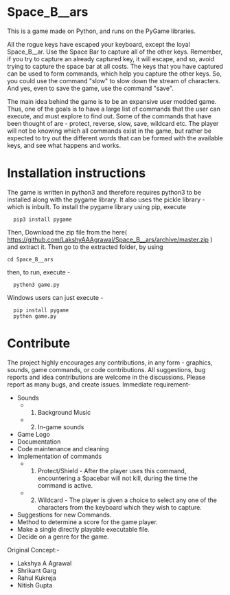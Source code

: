 # Space_B__ars
This is a game made on Python, and runs on the PyGame libraries. 

All the rogue keys have escaped your keyboard, except the loyal Space_B__ar.
Use the Space Bar to capture all of the other keys. Remember, if you try to capture an already captured key, it will escape, and so, avoid trying to capture the space bar at all costs.
The keys that you have captured can be used to form commands, which help you capture the other keys. So, you could use the command "slow" to slow down the stream of characters. And yes, even to save the game, use the command "save".

The main idea behind the game is to be an expansive user modded game. Thus, one of the goals is to have a large list of commands that the user can execute, and must explore to find out.
Some of the commands that have been thought of are - protect, reverse, slow, save, wildcard etc.
The player will not be knowing which all commands exist in the game, but rather be expected to try out the different words that can be formed with the available keys, and see what happens and works.

# Installation instructions
The game is written in python3 and therefore requires python3 to be installed along with the pygame library. It also uses the pickle library - which is inbuilt.
To install the pygame library using pip, execute
```
  pip3 install pygame
```
Then, Download the zip file from the here( https://github.com/LakshyAAAgrawal/Space_B__ars/archive/master.zip ) and extract it. Then go to the extracted folder, by using 
```
cd Space_B__ars
```
then, to run, execute -
```
  python3 game.py
```

Windows users can just execute -
```  
  pip install pygame
  python game.py
```
# Contribute
The project highly encourages any contributions, in any form - graphics, sounds, game commands, or code contributions. All suggestions, bug reports and idea contributions are welcome in the discussions. Please report as many bugs, and create issues.
Immediate requirement-
* Sounds
  * 1. Background Music
  * 2. In-game sounds
* Game Logo
* Documentation
* Code maintenance and cleaning
* Implementation of commands
  * 1. Protect/Shield - After the player uses this command, encountering a Spacebar will not kill, during the time the command is active.
  * 2. Wildcard - The player is given a choice to select any one of the characters from the keyboard which they wish to capture.
* Suggestions for new Commands.
* Method to determine a score for the game player.
* Make a single directly playable executable file.
* Decide on a genre for the game.

Original Concept:-
* Lakshya A Agrawal
* Shrikant Garg
* Rahul Kukreja
* Nitish Gupta

